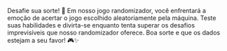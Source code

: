 Desafie sua sorte! 🎲 Em nosso jogo randomizador, você enfrentará a emoção de acertar o jogo escolhido aleatoriamente pela máquina. Teste suas habilidades e divirta-se enquanto tenta superar os desafios imprevisíveis que nosso randomizador oferece. Boa sorte e que os dados estejam a seu favor! 🎮✨
